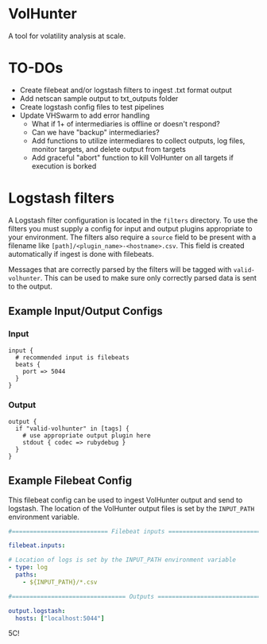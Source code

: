 # VolHunter #

A tool for volatility analysis at scale.

# TO-DOs #

- Create filebeat and/or logstash filters to ingest .txt format output
- Add netscan sample output to txt_outputs folder
- Create logstash config files to test pipelines
- Update VHSwarm to add error handling
     - What if 1+ of intermediaries is offline or doesn't respond?
     - Can we have "backup" intermediaries?
     - Add functions to utilize intermediares to collect outputs, log files, monitor targets, and delete output from targets
     - Add graceful "abort" function to kill VolHunter on all targets if execution is borked

# Logstash filters #

A Logstash filter configuration is located in the `filters` directory.  To use
the filters you must supply a config for input and output plugins appropriate
to your environment.  The filters also require a `source` field to be present
with a filename like `[path]/<plugin_name>-<hostname>.csv`.  This field is
created automatically if ingest is done with filebeats.

Messages that are correctly parsed by the filters will be tagged with
`valid-volhunter`.  This can be used to make sure only correctly parsed
data is sent to the output.

## Example Input/Output Configs ##

### Input ###
```
input {
  # recommended input is filebeats
  beats {
    port => 5044
  }
}
```

### Output ###
```
output {
  if "valid-volhunter" in [tags] {
    # use appropriate output plugin here
    stdout { codec => rubydebug }
  }
}
```

## Example Filebeat Config ##
This filebeat config can be used to ingest VolHunter output and send to
logstash.  The location of the VolHunter output files is set by the 
`INPUT_PATH` environment variable.

```YAML
#=========================== Filebeat inputs =============================

filebeat.inputs:

# Location of logs is set by the INPUT_PATH environment variable
- type: log
  paths:
    - ${INPUT_PATH}/*.csv

#================================ Outputs =====================================

output.logstash:
  hosts: ["localhost:5044"]
```

5C!
